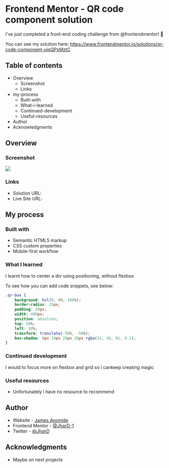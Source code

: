 # Frontend Mentor - QR code component solution

I've just completed a front-end coding challenge from @frontendmentor! 🎉

You can see my solution here: https://www.frontendmentor.io/solutions/qr-code-component-ujqQPsMztC


## Table of contents

- Overview
  - Screenshot
  - Links
- my-process
  - Built-with
  - What-i-learned
  - Continued-development
  - Useful-resources
- Author
- Acknowledgments

## Overview

### Screenshot

![](img/qr-code.jpg)

### Links

- Solution URL: [](https://www.frontendmentor.io/solutions/qr-code-component-ujqQPsMztC)
- Live Site URL: [](https://qr-code-bice.vercel.app/)

## My process

### Built with

- Semantic HTML5 markup
- CSS custom properties
- Mobile-first workflow


### What I learned

I learnt how to center a div using positioning, without flexbox

To see how you can add code snippets, see below:

```css
.qr-box { 
    background: hsl(0, 0%, 100%); 
    border-radius: 15px;
    padding: 20px;
    width: 400px;
    position: absolute;
    top: 50%;
    left: 50%;
    transform: translate(-50%, -50%);
    box-shadow: 0px 14px 20px 20px rgba(31, 50, 81, 0.1);
}
```

### Continued development

I would to focus more on flexbox and grid so i cankeep creating magic

### Useful resources

- Unfortunately i have no resource to recommend


## Author

- Website - [James Ayomide](https://www.your-site.com)
- Frontend Mentor - [@JharD-1](https://www.frontendmentor.io/profile/JharD-1)
- Twitter - [@_JharD_](https://www.twitter.com/@_JharD_)

## Acknowledgments
- Maybe on next projects